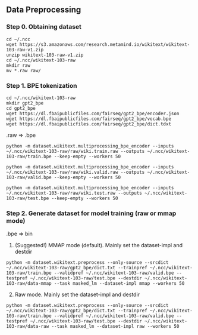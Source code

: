 ## Data Preprocessing
### Step 0. Obtaining dataset

```
cd ~/.ncc
wget https://s3.amazonaws.com/research.metamind.io/wikitext/wikitext-103-raw-v1.zip
unzip wikitext-103-raw-v1.zip
cd ~/.ncc/wikitext-103-raw
mkdir raw
mv *.raw raw/
```

### Step 1. BPE tokenization

```
cd ~/.ncc/wikitext-103-raw
mkdir gpt2_bpe
cd gpt2_bpe
wget https://dl.fbaipublicfiles.com/fairseq/gpt2_bpe/encoder.json
wget https://dl.fbaipublicfiles.com/fairseq/gpt2_bpe/vocab.bpe
wget https://dl.fbaipublicfiles.com/fairseq/gpt2_bpe/dict.tdxt
```

.raw => .bpe

```
python -m dataset.wikitext.multiprocessing_bpe_encoder --inputs ~/.ncc/wikitext-103-raw/raw/wiki.train.raw --outputs ~/.ncc/wikitext-103-raw/train.bpe --keep-empty --workers 50
```

```
python -m dataset.wikitext.multiprocessing_bpe_encoder --inputs ~/.ncc/wikitext-103-raw/raw/wiki.valid.raw --outputs ~/.ncc/wikitext-103-raw/valid.bpe --keep-empty --workers 50
```

```
python -m dataset.wikitext.multiprocessing_bpe_encoder --inputs ~/.ncc/wikitext-103-raw/raw/wiki.test.raw --outputs ~/.ncc/wikitext-103-raw/test.bpe --keep-empty --workers 50
```

### Step 2. Generate dataset for model training (raw or mmap mode)

.bpe => bin

1. (Suggested!) MMAP mode (default). Mainly set the dataset-impl and destdir

```
python -m dataset.wikitext.preprocess --only-source --srcdict ~/.ncc/wikitext-103-raw/gpt2_bpe/dict.txt --trainpref ~/.ncc/wikitext-103-raw/train.bpe --validpref ~/.ncc/wikitext-103-raw/valid.bpe --testpref ~/.ncc/wikitext-103-raw/test.bpe --destdir ~/.ncc/wikitext-103-raw/data-mmap --task masked_lm --dataset-impl mmap --workers 50 
```


2. Raw mode. Mainly set the dataset-impl and destdir
```
python -m dataset.wikitext.preprocess --only-source --srcdict ~/.ncc/wikitext-103-raw/gpt2_bpe/dict.txt --trainpref ~/.ncc/wikitext-103-raw/train.bpe --validpref ~/.ncc/wikitext-103-raw/valid.bpe --testpref ~/.ncc/wikitext-103-raw/test.bpe --destdir ~/.ncc/wikitext-103-raw/data-raw --task masked_lm --dataset-impl raw --workers 50
```

